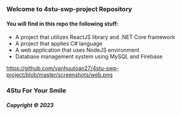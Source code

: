 ### Welcome to 4stu-swp-project Repository 

#### You will find in this repo the following stuff:

* A project that utilizes ReactJS library and .NET Core framework
* A project that applies C# language
* A web application that uses NodeJS environment
* Database management system using MySQL and Firebase

https://github.com/vanhuutoan27/4stu-swp-project/blob/master/screenshots/web.png

### 4Stu For Your Smile

##### Copyright &#169; 2023
